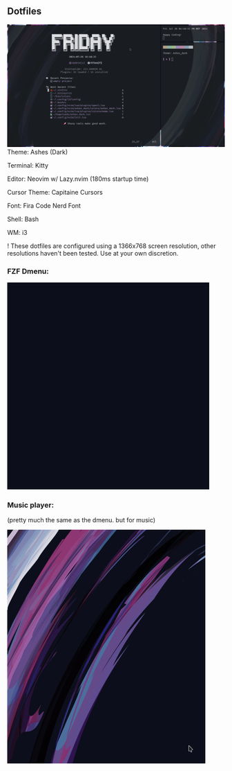 ## Dotfiles

![](Media/dotfiles/screenshot.png)
Theme: Ashes (Dark)

Terminal: Kitty

Editor: Neovim w/ Lazy.nvim (180ms startup time)

Cursor Theme: Capitaine Cursors

Font: Fira Code Nerd Font

Shell: Bash

WM: i3

! These dotfiles are configured using a 1366x768 screen resolution, other resolutions haven't been tested. Use at your own discretion. 

### FZF Dmenu:
![](Media/dotfiles/dmenu.gif)

### Music player:
(pretty much the same as the dmenu. but for music)

![](Media/dotfiles/music.gif)
